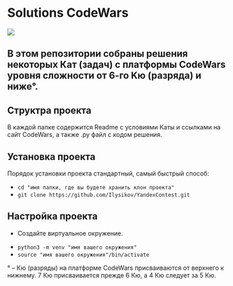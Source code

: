 Solutions CodeWars
==================

![](https://www.codewars.com/users/I_lysikov/badges/large?theme=light)

В этом репозитории собраны решения некоторых Кат (задач) с платформы CodeWars уровня сложности от 6-го Kю (разряда) и ниже°.
------------------------------------------------------------------------------------------------------------------------------

Структра проекта
-----------------

В каждой папке содержится Readme с условиями Каты и ссылками на сайт CodeWars, а также .py файл с кодом решения.

Установка проекта
-----------------
Порядок установки проекта стандартный, самый быстрый способ:
- `cd "имя папки, где вы будете хранить клон проекта"`
- `git clone https://github.com/Ilysikov/YandexContest.git`

Настройка проекта
------------------
* Создайте виртуальное окружение. 
- `python3 -m venv "имя вашего окружения"`
- `source "имя вашего окружения"/bin/activate`

° – Кю (разряды) на платформе CodeWars присваиваются от верхнего к нижнему. 
7 Кю присваивается прежде 6 Кю, а 4 Кю следует за 5 Кю. 